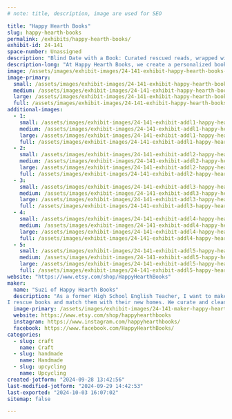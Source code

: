 ```yaml
---
# note: title, description, image are used for SEO

title: "Happy Hearth Books"
slug: happy-hearth-books
permalink: /exhibits/happy-hearth-books/
exhibit-id: 24-141
space-number: Unassigned
description: "Blind Date with a Book: Curated rescued reads, wrapped with care. Find your next adventure!"
description-long: "At Happy Hearth Books, we create a personalized book experiences through our Blind Date with a Book offerings. Each book is carefully curated to match readers based on genre preferences, ensuring there’s something for everyone—whether you're into cozy fantasies, thrilling horrors, or heartwarming romances. We rescue gently used books, giving them a second life and an opportunity to find new homes, like yours. Our passion is connecting readers with stories they’ll love, one book at a time!"
image: /assets/images/exhibit-images/24-141-exhibit-happy-hearth-books-img-4532-large.JPG
image-primary: 
  small: /assets/images/exhibit-images/24-141-exhibit-happy-hearth-books-img-4532-small.JPG
  medium: /assets/images/exhibit-images/24-141-exhibit-happy-hearth-books-img-4532-medium.JPG
  large: /assets/images/exhibit-images/24-141-exhibit-happy-hearth-books-img-4532-large.JPG
  full: /assets/images/exhibit-images/24-141-exhibit-happy-hearth-books-img-4532-full.JPG
additional-images: 
  - 1:
    small: /assets/images/exhibit-images/24-141-exhibit-addl1-happy-hearth-books-img-4743-small.JPEG
    medium: /assets/images/exhibit-images/24-141-exhibit-addl1-happy-hearth-books-img-4743-medium.JPEG
    large: /assets/images/exhibit-images/24-141-exhibit-addl1-happy-hearth-books-img-4743-large.JPEG
    full: /assets/images/exhibit-images/24-141-exhibit-addl1-happy-hearth-books-img-4743-full.JPEG
  - 2:
    small: /assets/images/exhibit-images/24-141-exhibit-addl2-happy-hearth-books-img-4732-small.JPEG
    medium: /assets/images/exhibit-images/24-141-exhibit-addl2-happy-hearth-books-img-4732-medium.JPEG
    large: /assets/images/exhibit-images/24-141-exhibit-addl2-happy-hearth-books-img-4732-large.JPEG
    full: /assets/images/exhibit-images/24-141-exhibit-addl2-happy-hearth-books-img-4732-full.JPEG
  - 3:
    small: /assets/images/exhibit-images/24-141-exhibit-addl3-happy-hearth-books-img-4748-small.JPEG
    medium: /assets/images/exhibit-images/24-141-exhibit-addl3-happy-hearth-books-img-4748-medium.JPEG
    large: /assets/images/exhibit-images/24-141-exhibit-addl3-happy-hearth-books-img-4748-large.JPEG
    full: /assets/images/exhibit-images/24-141-exhibit-addl3-happy-hearth-books-img-4748-full.JPEG
  - 4:
    small: /assets/images/exhibit-images/24-141-exhibit-addl4-happy-hearth-books-img-1478-1-small.JPEG
    medium: /assets/images/exhibit-images/24-141-exhibit-addl4-happy-hearth-books-img-1478-1-medium.JPEG
    large: /assets/images/exhibit-images/24-141-exhibit-addl4-happy-hearth-books-img-1478-1-large.JPEG
    full: /assets/images/exhibit-images/24-141-exhibit-addl4-happy-hearth-books-img-1478-1-full.JPEG
  - 5:
    small: /assets/images/exhibit-images/24-141-exhibit-addl5-happy-hearth-books-sept-13-artisan-alley-4-small.JPG
    medium: /assets/images/exhibit-images/24-141-exhibit-addl5-happy-hearth-books-sept-13-artisan-alley-4-medium.JPG
    large: /assets/images/exhibit-images/24-141-exhibit-addl5-happy-hearth-books-sept-13-artisan-alley-4-large.JPG
    full: /assets/images/exhibit-images/24-141-exhibit-addl5-happy-hearth-books-sept-13-artisan-alley-4-full.JPG
website: "https://www.etsy.com/shop/HappyHearthBooks"
maker: 
  name: "Suzi of Happy Hearth Books"
  description: "As a former High School English Teacher, I want to make sure that books get into the hands of any readers who need them. With that, paired with my passion for crafting and curating books, Happy Hearth Books was born. 
I rescue books and match them with their new homes. We curate and clean the books, wrap and match the outsides, and pair them with potential readers. I feel a book calls to you, so I am here to make that match happened. "
  image-primary: /assets/images/exhibit-images/24-141-maker-happy-hearth-books-front-medium.png
  website: https://www.etsy.com/shop/happyhearthbooks
  instagram: https://www.instagram.com/happyhearthbooks/
  facebook: https://www.facebook.com/HappyHearthBooks/
categories: 
  - slug: craft
    name: Craft
  - slug: handmade
    name: Handmade
  - slug: upcycling
    name: Upcycling
created-jotform: "2024-09-28 13:42:56"
last-modified-jotform: "2024-09-29 14:42:53"
last-exported: "2024-10-03 16:07:02"
sitemap: false

---
```

